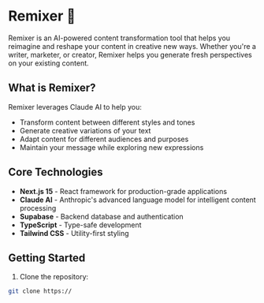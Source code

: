 # Remixer 🎨

Remixer is an AI-powered content transformation tool that helps you reimagine and reshape your content in creative new ways. Whether you're a writer, marketer, or creator, Remixer helps you generate fresh perspectives on your existing content.

## What is Remixer?

Remixer leverages Claude AI to help you:

- Transform content between different styles and tones
- Generate creative variations of your text
- Adapt content for different audiences and purposes
- Maintain your message while exploring new expressions

## Core Technologies

- **Next.js 15** - React framework for production-grade applications
- **Claude AI** - Anthropic's advanced language model for intelligent content processing
- **Supabase** - Backend database and authentication
- **TypeScript** - Type-safe development
- **Tailwind CSS** - Utility-first styling

## Getting Started

1. Clone the repository:

```bash
git clone https://
```
